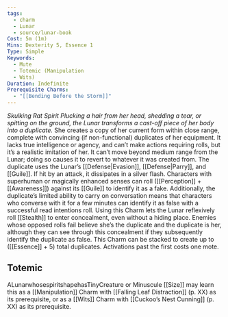 ```yaml
---
tags:
  - charm
  - Lunar
  - source/lunar-book
Cost: 5m (1m)
Mins: Dexterity 5, Essence 1
Type: Simple
Keywords:
  - Mute
  - Totemic (Manipulation
  - Wits)
Duration: Indefinite
Prerequisite Charms:
  - "[[Bending Before the Storm]]"
---
```

*Skulking Rat Spirit Plucking a hair from her head, shedding a tear, or spitting on the ground, the Lunar transforms a cast-off piece of her body into a duplicate.*
She creates a copy of her current form within close range, complete with convincing (if non-functional) duplicates of her equipment. It lacks true intelligence or agency, and can’t make actions requiring rolls, but it’s a realistic imitation of her. It can’t move beyond medium range from the Lunar; doing so causes it to revert to whatever it was created from. The duplicate uses the Lunar’s [[Defense|Evasion]], [[Defense|Parry]], and [[Guile]]. If hit by an attack, it dissipates in a silver flash. Characters with superhuman or magically enhanced senses can roll ([[Perception]] + [[Awareness]]) against its [[Guile]] to identify it as a fake. Additionally, the duplicate’s limited ability to carry on conversation means that characters who converse with it for a few minutes can identify it as false with a successful read intentions roll. Using this Charm lets the Lunar reflexively roll [[Stealth]] to enter concealment, even without a hiding place. Enemies whose opposed rolls fail believe she’s the duplicate and the duplicate is her, although they can see through this concealment if they subsequently identify the duplicate as false. This Charm can be stacked to create up to ([[Essence]] + 5) total duplicates. Activations past the first costs one mote. 
## Totemic 

ALunarwhosespiritshapehasTinyCreature or Minuscule [[Size]] may learn this as a [[Manipulation]] Charm with [[Falling Leaf Distraction]] (p. XX) as its prerequisite, or as a [[Wits]] Charm with [[Cuckoo’s Nest Cunning]] (p. XX) as its prerequisite.